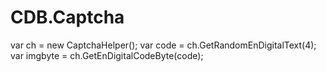 # CDB.Captcha

var ch = new CaptchaHelper();
var code = ch.GetRandomEnDigitalText(4);
var imgbyte = ch.GetEnDigitalCodeByte(code);
